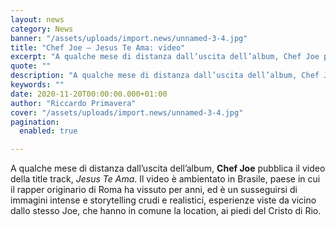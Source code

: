 ```yaml
---
layout: news
category: News
banner: "/assets/uploads/import.news/unnamed-3-4.jpg"
title: "Chef Joe – Jesus Te Ama: video"
excerpt: "A qualche mese di distanza dall’uscita dell’album, Chef Joe pubblica il video della title track, Jesus Te Ama. Il video è ambientato in Brasile, paese in cui il rapper originario di Roma ha vissuto per anni, ed è un susseguirsi di immagini intense e storytelling crudi e realistici, esperienze viste da vicino dallo stesso Joe, [&hellip"
quote: ""
description: "A qualche mese di distanza dall’uscita dell’album, Chef Joe pubblica il video della title track, Jesus Te Ama. Il video è ambientato in Brasile, paese in cui il rapper originario di Roma ha vissuto per anni, ed è un susseguirsi di immagini intense e storytelling crudi e realistici, esperienze viste da vicino dallo stesso Joe, [&hellip"
keywords: ""
date: 2020-11-20T00:00:00.000+01:00
author: "Riccardo Primavera"
cover: "/assets/uploads/import.news/unnamed-3-4.jpg"
pagination:
  enabled: true

---
```


A qualche mese di distanza dall’uscita dell’album, **Chef Joe** pubblica il video della title track, _Jesus Te Ama_. Il video è ambientato in Brasile, paese in cui il rapper originario di Roma ha vissuto per anni, ed è un susseguirsi di immagini intense e storytelling crudi e realistici, esperienze viste da vicino dallo stesso Joe, che hanno in comune la location, ai piedi del Cristo di Rio.